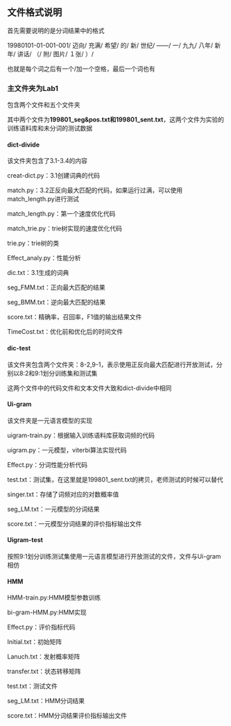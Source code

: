 ## 文件格式说明

首先需要说明的是分词结果中的格式

19980101-01-001-001/ 迈向/ 充满/ 希望/ 的/ 新/ 世纪/ ——/ 一/ 九九/ 八年/ 新年/ 讲话/ （/ 附/ 图片/ １张/ ）/ 

也就是每个词之后有一个/加一个空格，最后一个词也有

### 主文件夹为Lab1

包含两个文件和五个文件夹

其中两个文件为**199801_seg&pos.txt和199801_sent.txt**，这两个文件为实验的训练语料库和未分词的测试数据

#### dict-divide

该文件夹包含了3.1-3.4的内容

creat-dict.py：3.1创建词典的代码

match.py：3.2正反向最大匹配的代码，如果运行过满，可以使用match_length.py进行测试

match_length.py：第一个速度优化代码

match_trie.py：trie树实现的速度优化代码

trie.py：trie树的类

Effect_analy.py：性能分析

dic.txt：3.1生成的词典

seg_FMM.txt：正向最大匹配的结果

seg_BMM.txt：逆向最大匹配的结果

score.txt：精确率，召回率，F1值的输出结果文件

TimeCost.txt：优化前和优化后的时间文件

#### dic-test

该文件夹包含两个文件夹：8-2,9-1，表示使用正反向最大匹配进行开放测试，分别以8:2和9:1划分训练集和测试集

这两个文件中的代码文件和文本文件大致和dict-divide中相同

#### Ui-gram

该文件夹是一元语言模型的实现

uigram-train.py：根据输入训练语料库获取词频的代码

uigram.py：一元模型，viterbi算法实现代码

Effect.py：分词性能分析代码

test.txt：测试集，在这里就是199801_sent.txt的拷贝，老师测试的时候可以替代

singer.txt：存储了词频对应的对数概率值

seg_LM.txt：一元模型的分词结果

score.txt：一元模型分词结果的评价指标输出文件

#### Uigram-test

按照9:1划分训练测试集使用一元语言模型进行开放测试的文件，文件与Ui-gram相仿

#### HMM

HMM-train.py:HMM模型参数训练

bi-gram-HMM.py:HMM实现

Effect.py：评价指标代码

Initial.txt：初始矩阵

Lanuch.txt：发射概率矩阵

transfer.txt：状态转移矩阵

test.txt：测试文件

seg_LM.txt：HMM分词结果

score.txt：HMM分词结果评价指标输出文件


